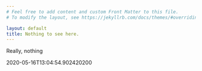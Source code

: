 ```yaml
---
# Feel free to add content and custom Front Matter to this file.
# To modify the layout, see https://jekyllrb.com/docs/themes/#overriding-theme-defaults

layout: default
title: Nothing to see here.
---
```


Really, nothing

2020-05-16T13:04:54.902420200

